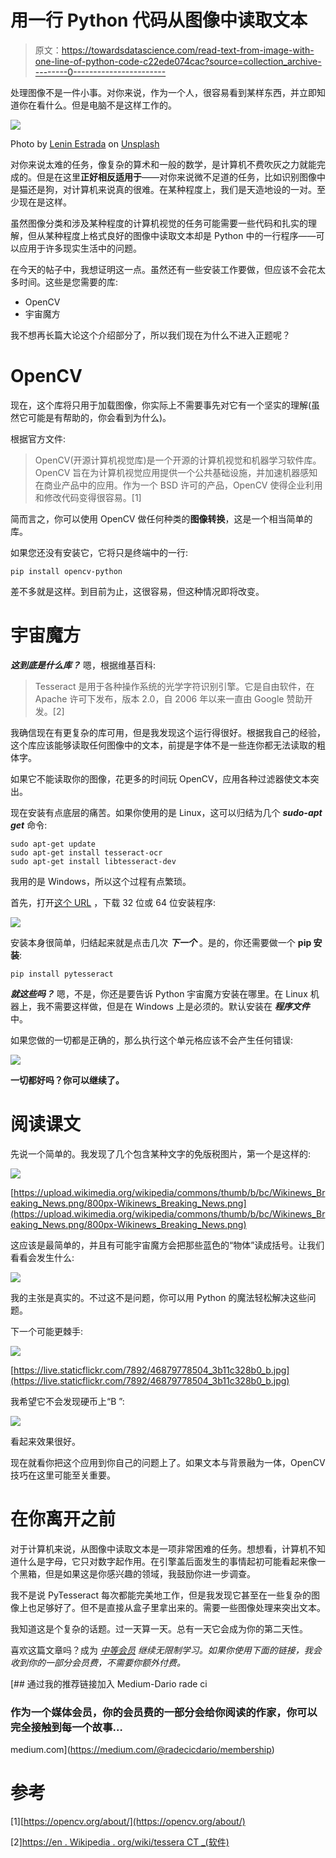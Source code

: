 # 用一行 Python 代码从图像中读取文本

> 原文：<https://towardsdatascience.com/read-text-from-image-with-one-line-of-python-code-c22ede074cac?source=collection_archive---------0----------------------->

处理图像不是一件小事。对你来说，作为一个人，很容易看到某样东西，并立即知道你在看什么。但是电脑不是这样工作的。

![](img/1cc7e4df00873526b5230a6bc67da12f.png)

Photo by [Lenin Estrada](https://unsplash.com/@lenin33?utm_source=medium&utm_medium=referral) on [Unsplash](https://unsplash.com?utm_source=medium&utm_medium=referral)

对你来说太难的任务，像复杂的算术和一般的数学，是计算机不费吹灰之力就能完成的。但是在这里**正好相反适用于**——对你来说微不足道的任务，比如识别图像中是猫还是狗，对计算机来说真的很难。在某种程度上，我们是天造地设的一对。至少现在是这样。

虽然图像分类和涉及某种程度的计算机视觉的任务可能需要一些代码和扎实的理解，但从某种程度上格式良好的图像中读取文本却是 Python 中的一行程序——可以应用于许多现实生活中的问题。

在今天的帖子中，我想证明这一点。虽然还有一些安装工作要做，但应该不会花太多时间。这些是您需要的库:

*   OpenCV
*   宇宙魔方

我不想再长篇大论这个介绍部分了，所以我们现在为什么不进入正题呢？

# OpenCV

现在，这个库将只用于加载图像，你实际上不需要事先对它有一个坚实的理解(虽然它可能是有帮助的，你会看到为什么)。

根据官方文件:

> OpenCV(开源计算机视觉库)是一个开源的计算机视觉和机器学习软件库。OpenCV 旨在为计算机视觉应用提供一个公共基础设施，并加速机器感知在商业产品中的应用。作为一个 BSD 许可的产品，OpenCV 使得企业利用和修改代码变得很容易。[1]

简而言之，你可以使用 OpenCV 做任何种类的**图像转换**，这是一个相当简单的库。

如果您还没有安装它，它将只是终端中的一行:

```
pip install opencv-python
```

差不多就是这样。到目前为止，这很容易，但这种情况即将改变。

# 宇宙魔方

***这到底是什么库？*** 嗯，根据维基百科:

> Tesseract 是用于各种操作系统的光学字符识别引擎。它是自由软件，在 Apache 许可下发布，版本 2.0，自 2006 年以来一直由 Google 赞助开发。[2]

我确信现在有更复杂的库可用，但是我发现这个运行得很好。根据我自己的经验，这个库应该能够读取任何图像中的文本，前提是字体不是一些连你都无法读取的粗体字。

如果它不能读取你的图像，花更多的时间玩 OpenCV，应用各种过滤器使文本突出。

现在安装有点底层的痛苦。如果你使用的是 Linux，这可以归结为几个 ***sudo-apt get*** 命令:

```
sudo apt-get update
sudo apt-get install tesseract-ocr
sudo apt-get install libtesseract-dev
```

我用的是 Windows，所以这个过程有点繁琐。

首先，打开[这个 URL](https://github.com/UB-Mannheim/tesseract/wiki) ，下载 32 位或 64 位安装程序:

![](img/902dad29e6f3560ce70e66358d824427.png)

安装本身很简单，归结起来就是点击几次 ***下一个*** 。是的，你还需要做一个 **pip 安装**:

```
pip install pytesseract
```

***就这些吗？*** 嗯，不是，你还是要告诉 Python 宇宙魔方安装在哪里。在 Linux 机器上，我不需要这样做，但是在 Windows 上是必须的。默认安装在 ***程序文件*** 中。

如果您做的一切都是正确的，那么执行这个单元格应该不会产生任何错误:

![](img/33e448b951c4717011c87df201c47b0a.png)

**一切都好吗？你可以继续了。**

# 阅读课文

先说一个简单的。我发现了几个包含某种文字的免版税图片，第一个是这样的:

![](img/5c0f1742ac05f6e7c3e11db7c23916c5.png)

[https://upload.wikimedia.org/wikipedia/commons/thumb/b/bc/Wikinews_Breaking_News.png/800px-Wikinews_Breaking_News.png](https://upload.wikimedia.org/wikipedia/commons/thumb/b/bc/Wikinews_Breaking_News.png/800px-Wikinews_Breaking_News.png)

这应该是最简单的，并且有可能宇宙魔方会把那些蓝色的“物体”读成括号。让我们看看会发生什么:

![](img/014ab676ecf46dcd1f480152788e0566.png)

我的主张是真实的。不过这不是问题，你可以用 Python 的魔法轻松解决这些问题。

下一个可能更棘手:

![](img/0aa1fa204530a38967367be37334358a.png)

[https://live.staticflickr.com/7892/46879778504_3b11c328b0_b.jpg](https://live.staticflickr.com/7892/46879778504_3b11c328b0_b.jpg)

我希望它不会发现硬币上“B ”:

![](img/217033b022fb8d1d480f607fb0991405.png)

看起来效果很好。

现在就看你把这个应用到你自己的问题上了。如果文本与背景融为一体，OpenCV 技巧在这里可能至关重要。

# 在你离开之前

对于计算机来说，从图像中读取文本是一项非常困难的任务。想想看，计算机不知道什么是字母，它只对数字起作用。在引擎盖后面发生的事情起初可能看起来像一个黑箱，但是如果这是你感兴趣的领域，我鼓励你进一步调查。

我不是说 PyTesseract 每次都能完美地工作，但是我发现它甚至在一些复杂的图像上也足够好了。但不是直接从盒子里拿出来的。需要一些图像处理来突出文本。

我知道这是个复杂的话题。过一天算一天。总有一天它会成为你的第二天性。

喜欢这篇文章吗？成为 [*中等会员*](https://medium.com/@radecicdario/membership) *继续无限制学习。如果你使用下面的链接，我会收到你的一部分会员费，不需要你额外付费。*

[](https://medium.com/@radecicdario/membership) [## 通过我的推荐链接加入 Medium-Dario rade ci

### 作为一个媒体会员，你的会员费的一部分会给你阅读的作家，你可以完全接触到每一个故事…

medium.com](https://medium.com/@radecicdario/membership) 

# 参考

[1][https://opencv.org/about/](https://opencv.org/about/)

[2][https://en . Wikipedia . org/wiki/tessera CT _(软件)](https://en.wikipedia.org/wiki/Tesseract_(software))